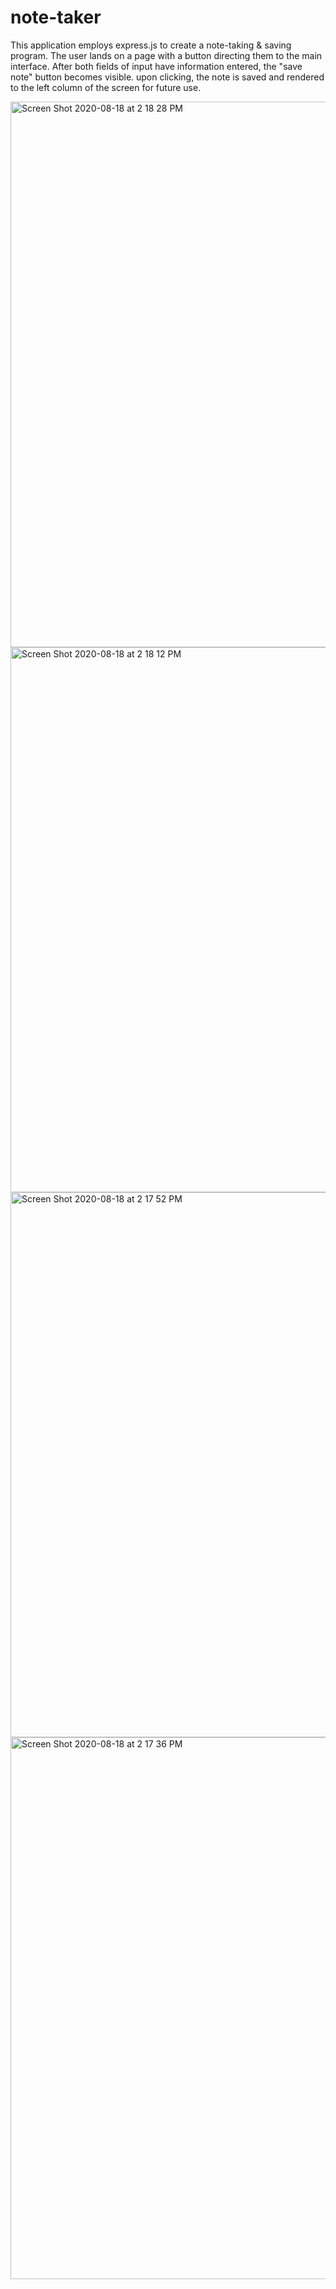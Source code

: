 # note-taker
This application employs express.js to create a note-taking & saving program. The user lands on a page with a button directing them to the main interface. After both fields of input have information entered, the "save note" button becomes visible. upon clicking, the note is saved and rendered to the left column of the screen for future use. 









<img width="873" alt="Screen Shot 2020-08-18 at 2 18 28 PM" src="https://user-images.githubusercontent.com/65985044/90556108-f6614780-e15d-11ea-9eed-a39679dc264f.png">
<img width="872" alt="Screen Shot 2020-08-18 at 2 18 12 PM" src="https://user-images.githubusercontent.com/65985044/90556109-f7927480-e15d-11ea-844a-0bb3e6021d38.png">
<img width="872" alt="Screen Shot 2020-08-18 at 2 17 52 PM" src="https://user-images.githubusercontent.com/65985044/90556110-f82b0b00-e15d-11ea-8c4f-5b17c59efc3d.png">
<img width="867" alt="Screen Shot 2020-08-18 at 2 17 36 PM" src="https://user-images.githubusercontent.com/65985044/90556111-f8c3a180-e15d-11ea-8234-572289d2b734.png">
